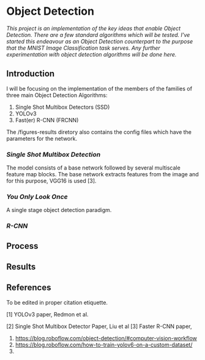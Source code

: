 # **Object Detection**
_This project is an implementation of the key ideas that enable Object Detection. There are a few standard algorithms which will be tested. I've started this endeavour as an Object Detection counterpart to the purpose that the  MNIST Image Classification task serves. Any further experimentation with object detection algorithms will be done here._


## **Introduction**
I will be focusing on the implementation of the members of the families of three main Object Detection Algorithms:
1. Single Shot Multibox Detectors (SSD)
2. YOLOv3
3. Fast(er) R-CNN (FRCNN)

The /figures-results diretory also contains the config files which have the parameters for the network. 

### _**Single Shot Multibox Detection**_
The model consists of a base network followed by several multiscale feature map blocks. The base network extracts features from the image and for this purpose, VGG16 is used [3].



### _**You Only Look Once**_
A single stage object detection paradigm. 

### _**R-CNN**_

## **Process**



## **Results**

## **References** 
To be edited in proper citation etiquette. 

[1] YOLOv3 paper, Redmon et al.

[2] Single Shot Multibox Detector Paper, Liu et al
[3] Faster R-CNN paper, 

1. https://blog.roboflow.com/object-detection/#computer-vision-workflow
2. https://blog.roboflow.com/how-to-train-yolov6-on-a-custom-dataset/
3. 




